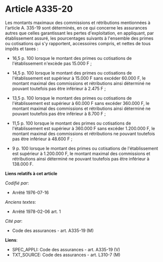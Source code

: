 # Article A335-20

Les montants maximaux des commissions et rétributions mentionnées à l'article A. 335-19 sont déterminés, en ce qui concerne
les assurances autres que celles garantissant les pertes d'exploitation, en appliquant, par établissement assuré, les
pourcentages suivants à l'ensemble des primes ou cotisations qui s'y rapportent, accessoires compris, et nettes de tous
impôts et taxes :

- 16,5 p. 100 lorsque le montant des primes ou cotisations de l'établissement n'excède pas 15.000 F ;

- 14,5 p. 100 lorsque le montant des primes ou cotisations de l'établissement est supérieur à 15.000 F sans excéder 60.000 F,
le montant maximal des commissions et rétributions ainsi déterminé ne pouvant toutefois pas être inférieur à 2.475 F ;

- 13,5 p. 100 lorsque le montant des primes ou cotisations de l'établissement est supérieur à 60.000 F sans excéder 360.000
F, le montant maximal des commissions et rétributions ainsi déterminé ne pouvant toutefois pas être inférieur à 8.700 F ;

- 11,5 p. 100 lorsque le montant des primes ou cotisations de l'établissement est supérieur à 360.000 F sans excéder
1.200.000 F, le montant maximal des commissions et rétributions ne pouvant toutefois pas être inférieur à 48.600 F ;

- 9 p. 100 lorsque le montant des primes ou cotisations de l'établissement est supérieur à 1.200.000 F, le montant maximal
des commissions et rétributions ainsi déterminé ne pouvant toutefois pas être inférieur à 138.000 F.

**Liens relatifs à cet article**

_Codifié par_:

  - Arrêté 1976-07-16

_Anciens textes_:

  - Arrêté 1978-02-06 art. 1

_Cité par_:

  - Code des assurances - art. A335-19 (M)

**Liens**:

  - SPEC_APPLI: Code des assurances - art. A335-19 (V)
  - TXT_SOURCE: Code des assurances - art. L310-7 (M)
